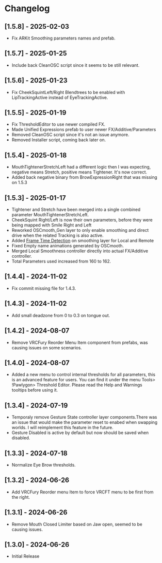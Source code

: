 # Changelog

## [1.5.8] - 2025-02-03
- Fix ARKit Smoothing parameters names and prefab.

## [1.5.7] - 2025-01-25
- Include back CleanOSC script since it seems to be still relevant.

## [1.5.6] - 2025-01-23
- Fix CheekSquintLeft/Right Blendtrees to be enabled with LipTrackingActive instead of EyeTrackingActive.

## [1.5.5] - 2025-01-19
- Fix ThresholdEditor to use newer compiled FX.
- Made Unified Expressions prefab to user newer FX/Additive/Parameters
- Removed CleanOSC script since it's not an issue anymore.
- Removed Installer script, coming back later on.

## [1.5.4] - 2025-01-18
- MouthTightenerStretchLeft had a different logic then I was expecting, negative means Stretch, positive means Tightener. It's now correct.
- Added back negative binary from BrowExpressionRight that was missing on 1.5.3

## [1.5.3] - 2025-01-17
- Tightener and Stretch have been merged into a single combined parameter MouthTightenerStretchLeft. 
- CheekSquint Right/Left is now their own parameters, before they were being mapped with Smile Right and Left
- Reworked OSCmooth_Gen layer to only enable smoothing and direct drive when the related Tracking is also active.
- Added [Frame Time Detection](https://vrc.school/docs/Other/Advanced-BlendTrees/#7229acb83ba7465dbd50a2236b134031) on smoothing layer for Local and Remote
- Fixed Empty name animations generated by OSCmooth.
- Merged Local Smoothness controller directly into actual FX/Additive controller.
- Total Parameters used increased from 160 to 162.

## [1.4.4] - 2024-11-02
- Fix commit missing file for 1.4.3.

## [1.4.3] - 2024-11-02
- Add small deadzone from 0 to 0.3 on tongue out.

## [1.4.2] - 2024-08-07
- Remove VRCFury Reorder Menu Item component from prefabs, was causing issues on some scenarios.

## [1.4.0] - 2024-08-07
- Added a new menu to control internal thresholds for all parameters, this is an advanced feature for users. You can find it under the menu Tools> !Pawlygon> Threshold Editor. Please read the Help and Warnings tooltips before using it.

## [1.3.4] - 2024-07-19
- Temporaly remove Gesture State controller layer components.There was an issue that would make the parameter reset to enabed when swapping worlds. I will reimplement this feature in the future. 
- Gesture Disabled is active by default but now should be saved when disabled.

## [1.3.3] - 2024-07-18
- Normalize Eye Brow thresholds.

## [1.3.2] - 2024-06-26
- Add VRCFury Reorder menu Item to force VRCFT menu to be first from the right.

## [1.3.1] - 2024-06-26
- Remove Mouth Closed Limiter based on Jaw open, seemed to be causing issues.

## [1.3.0] - 2024-06-26
- Initial Release